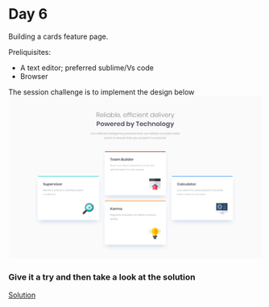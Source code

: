 # Day 6



Building a cards feature page.

Preliquisites:

  - A text editor; preferred sublime/Vs code
  - Browser

The session challenge is to implement the design below
![Code](https://github.com/jkuatdsc/30-days-of-web/blob/master/Day6/design/desktop-design.jpg?raw=true)


### Give it a try and then take a look at the solution

[Solution](https://github.com/jkuatdsc/30-days-of-web/blob/master/Day6/challenge.html)

